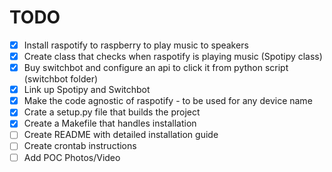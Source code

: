 # TODO
- [X] Install raspotify to raspberry to play music to speakers
- [X] Create class that checks when raspotify is playing music (Spotipy class)
- [X] Buy switchbot and configure an api to click it from python script (switchbot folder)
- [X] Link up Spotipy and Switchbot
- [X] Make the code agnostic of raspotify - to be used for any device name
- [X] Crate a setup.py file that builds the project
- [X] Create a Makefile that handles installation
- [ ] Create README with detailed installation guide
- [ ] Create crontab instructions
- [ ] Add POC Photos/Video